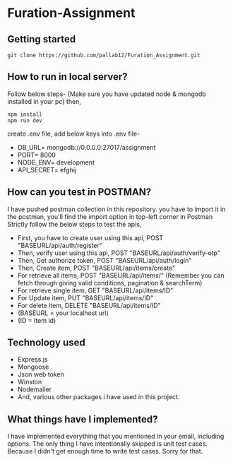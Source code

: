 # Furation-Assignment



## Getting started

```
git clone https://github.com/pallab12/Furation_Assignment.git

```

## How to run in local server?

Follow below steps-
(Make sure you have updated node & mongodb installed in your pc)
then,

```
npm install
npm run dev

```
create .env file,
add below keys into .env file-
- DB_URL= mongodb://0.0.0.0:27017/assignment
- PORT= 8000
- NODE_ENV= development
- API_SECRET= efghij

## How can you test in POSTMAN?
I have pushed postman collection in this repository.
you have to import it in the postman, you'll find the import option in top-left corner in Postman
Strictly follow the below steps to test the apis,

- First, you have to create user using this api, POST "BASEURL/api/auth/register"
- Then, verify user using this api, POST "BASEURL/api/auth/verify-otp"
- Then, Get authorize token, POST "BASEURL/api/auth/login"
- Then, Create item, POST "BASEURL/api/items/create"
- For retrieve all items, POST "BASEURL/api/items/" (Remember you can fetch through giving valid conditions, pagination & searchTerm)
- For retrieve single item, GET "BASEURL/api/items/ID"
- For Update item, PUT "BASEURL/api/items/ID"
- For delete item, DELETE "BASEURL/api/items/ID"
- (BASEURL = your localhost url)
- (ID = Item id)


## Technology used

- Express.js
- Mongoose
- Json web token
- Winston
- Nodemailer
- And, various other packages i have used in this project.

## What things have I implemented?

I have implemented everything that you mentioned in your email, including options.
The only thing I have intentionally skipped is unit test cases. Because I didn't get enough time to write test cases. Sorry for that.

